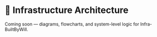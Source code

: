 # 🧱 Infrastructure Architecture

Coming soon — diagrams, flowcharts, and system-level logic for Infra-BuiltByWill.
